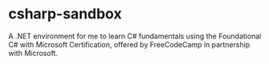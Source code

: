 # csharp-sandbox
A .NET environment for me to learn C# fundamentals using the Foundational C# with Microsoft Certification, offered by FreeCodeCamp in partnership with Microsoft. 
